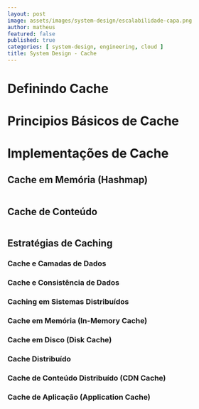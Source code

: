 ```yaml
---
layout: post
image: assets/images/system-design/escalabilidade-capa.png
author: matheus
featured: false
published: true
categories: [ system-design, engineering, cloud ]
title: System Design - Cache
---
```


# Definindo Cache

# Principios Básicos de Cache

# Implementações de Cache 

## Cache em Memória (Hashmap)

```go

```

## Cache de Conteúdo

```go

```

## Estratégias de Caching

### Cache e Camadas de Dados

### Cache e Consistência de Dados

### Caching em Sistemas Distribuídos

### Cache em Memória (In-Memory Cache)

### Cache em Disco (Disk Cache)

### Cache Distribuído

### Cache de Conteúdo Distribuído (CDN Cache)

### Cache de Aplicação (Application Cache)

